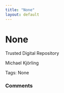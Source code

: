 ```yaml
---
title: "None"
layout: default
---
```

None
=====================
Trusted Digital Repository

Michael Kjörling

Tags: None

### Comments ###


